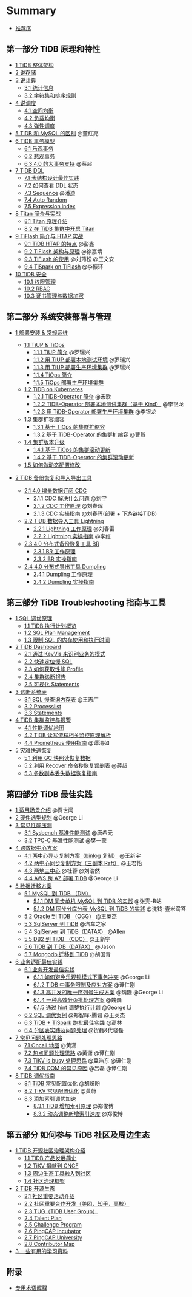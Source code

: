 # Summary

* [推荐序](PREFACE.md)

## 第一部分 TiDB 原理和特性

* [1 TiDB 整体架构](session1/chapter1/tidb-architecture.md)
* [2 说存储](session1/chapter2/tidb-storage.md)
* [3 说计算](session1/chapter3/tidb-computing.md)
    * [3.1 统计信息](session1/chapter3/tidb-statistics.md)
    * [3.2 字符集和排序规则](session1/chapter3/tidb-charset-collation.md)
* [4 说调度](session1/chapter4/tidb-scheduling.md)
    * [4.1 空间均衡](session1/chapter4/region-balance.md)
    * [4.2 负载均衡](session1/chapter4/load-balance.md)
    * [4.3 弹性调度](session1/chapter4/elastic-scheduling.md)
* [5 TiDB 和 MySQL 的区别](session1/chapter5/mysql-compatibility.md) @董红亮
        <!--
        与 MySQL 兼容性对比
        TiDB 与 MySQL 的语句兼容性说明
        -->
* [6 TiDB 事务模型](session1/chapter6/tidb-transaction-mode.md)
    * [6.1 乐观事务](session1/chapter6/optimistic-txn.md)
    * [6.2 悲观事务](session1/chapter6/pessimistic-txn.md)
    * [6.3 4.0 的大事务支持](session1/chapter6/big-txn-in-4.0.md) @薛超
* [7 TiDB DDL](session1/chapter7/tidb-ddl-intro.md)
    * [7.1 表结构设计最佳实践](session1/chapter7/tidb-schema-design.md)
    * [7.2 如何查看 DDL 状态](session1/chapter7/tidb-ddl-status.md)
    * [7.3 Sequence](session1/chapter7/sequence.md) @潘迪
    * [7.4 Auto Random](session1/chapter7/autorandom.md)
    * [7.5 Expression index](session1/chapter7/expression-index.md)
* [8 Titan 简介与实战](session1/chapter8/titan-intro.md)
    * [8.1 Titan 原理介绍](session1/chapter8/titan-internal.md)
    * [8.2 在 TiDB 集群中开启 Titan](session1/chapter8/titan-in-action.md)
* [9 TiFlash 简介与 HTAP 实战](session1/chapter9/tiflash-intro.md)
    * [9.1 TiDB HTAP 的特点](session1/chapter9/tidb-htap.md) @彭鑫
    * [9.2 TiFlash 架构与原理](session1/chapter9/tiflash-architecture.md) @徐嘉埥
    * [9.3 TiFlash 的使用](session1/chapter9/tiflash-in-action.md) @刘筠松 @王文安
    * [9.4 TiSpark on TiFlash](session1/chapter9/tispark-on-tiflash.md) @李振环
* [10 TiDB 安全](session1/chapter10/tidb-security.md)
    * [10.1 权限管理](session1/chapter10/privilege-management.md)
    * [10.2 RBAC](session1/chapter10/rbac.md)
    * [10.3 证书管理与数据加密](session1/chapter10/cert-management-data-encryption.md)

## 第二部分 系统安装部署与管理
* [1 部署安装 & 常规运维](session2/chapter1/deployment-management.md)
    * [1.1 TiUP & TiOps](session2/chapter1/tiup-tiops.md)
        * [1.1.1 TiUP 简介](session2/chapter1/tiup-intro.md) @罗瑞兴
        * [1.1.2 用 TiUP 部署本地测试环境](session2/chapter1/tiup-playground.md) @罗瑞兴
        * [1.1.3 用 TiUP 部署生产环境集群](session2/chapter1/tiup-deployment.md) @罗瑞兴
        * [1.1.4 TiOps 简介](session2/chapter1/tiops-intro.md)
        * [1.1.5 TiOps 部署生产环境集群](session2/chapter1/tiops-deployment.md)
    * [1.2 TiDB on Kubernetes](session2/chapter1/tidb-on-k8s.md)
        * [1.2.1 TiDB-Operator 简介](session2/chapter1/tidb-operator-intro.md) @宋歌
        * [1.2.2 TIDB-Operator 部署本地测试集群（基于 Kind）](session2/chapter1/tidb-oprator-local-deployment.md) @李银龙
        * [1.2.3 用 TiDB-Operator 部署生产环境集群](session2/chapter1/tidb-operator-deployment.md) @李银龙
    * [1.3 集群扩容缩容](session2/chapter1/tidb-scale.md)
        * [1.3.1 基于 TiOps 的集群扩缩容](session2/chapter1/tiops-scale.md)
        * [1.3.2 基于 TiDB-Operator 的集群扩缩容](session2/chapter1/tidb-operator-scale.md) @[曹贺](https://github.com/caohe)
    * [1.4 集群版本升级](session2/chapter1/tidb-upgrade.md)
        * [1.4.1 基于 TiOps 的集群滚动更新](session2/chapter1/tiops-rolling-upgrade.md)
        * [1.4.2 基于 TiDB-Operator 的集群滚动更新](session2/chapter1/tidb-operator-rolling-upgrade.md)
    * [1.5 如何做动态配置修改](session2/chapter1/online-changing-config.md)

* [2 TiDB 备份恢复和导入导出工具](session2/chapter2/tidb-backup-restore-tools.md)
    * [2.1 4.0 增量数据订阅 CDC](session2/chapter2/cdc-intro.md)
        * [2.1.1 CDC 解决什么问题](session2/chapter2/why-cdc.md) @刘宇
        * [2.1.2 CDC 工作原理](session2/chapter2/cdc-internal.md) @刘春晖
        * [2.1.3 CDC 实操指南](session2/chapter2/cdc-in-action.md) @刘春晖(部署 + 下游链接TiDB)
            <!--
            CDC 的部署
            下游连接 TiDB
            下游连接 Kafka
            订阅 Open CDC protocol 定制业务
            -->
    * [2.2 TiDB 数据导入工具 Lightning](session2/chapter2/lightning-intro.md) 
        * [2.2.1 Lightning 工作原理](session2/chapter2/lightning-internal.md) @刘春雷
        * [2.2.2 Lightning 实操指南](session2/chapter2/lightning-in-action.md) @李红
    * [2.3 4.0 分布式备份恢复工具 BR](session2/chapter2/br.md)
        * [2.3.1 BR 工作原理](session2/chapter2/br-internal.md)
        * [2.3.2 BR 实操指南](session2/chapter2/br-in-action.md)
            <!--
            使用 BR 进行备份
            使用 BR 进行恢复
            使用 BR 进行增量备份和恢复
            -->
    * [2.4 4.0 分布式导出工具 Dumpling](session2/chapter2/dumpling-intro.md)
        * [2.4.1 Dumpling 工作原理](session2/chapter2/dumpling-internal.md)
        * [2.4.2 Dumpling 实操指南](session2/chapter2/dumpling-in-action.md)
            <!--
            ;使用 Dumpling 导出数据
            -->

## 第三部分 TiDB Troubleshooting 指南与工具

* [1 SQL 调优原理](session3/chapter1/optimization-guide.md)
    * [1.1 TiDB 执行计划概览](session3/chapter1/sql-plan.md)
    * [1.2 SQL Plan Management](session3/chapter1/sql-plan-management.md)
    * [1.3 限制 SQL 的内存使用和执行时间](session3/chapter1/memory-quota-execution-time-limit.md)
* [2 TiDB Dashboard](session3/chapter2/tidb-dashboard-intro.md)
    * [2.1 通过 KeyVis 来识别业务的模式](session3/chapter2/key-vis.md)
    * [2.2 快速定位慢 SQL](session3/chapter2/located-slow-sql.md)
    * [2.3 如何获取性能 Profile](session3/chapter2/get-profile.md)
    * [2.4 集群诊断报告](session3/chapter2/diagnosis-report.md)
    * [2.5 可视化 Statements](session3/chapter2/statements-ui.md)
* [3 诊断系统表](session3/chapter3/sql-diagnosis.md)
    * [3.1 SQL 慢查询内存表](session3/chapter3/slow-query-table.md) @王志广
    * [3.2 Processlist](session3/chapter3/processlist.md)
    * [3.3 Statements](session3/chapter3/statements.md)
* [4 TiDB 集群监控与报警](session3/chapter4/tidb-monitor-alert.md)
    * [4.1 性能调优地图](session3/chapter4/performance-map.md)
    * [4.2 TiDB 读写流程相关监控原理解析](session3/chapter4/read-write-metrics.md)
    * [4.4 Prometheus 使用指南](session3/chapter4/prometheus-guide.md) @谭清如
* [5 灾难快速恢复](session3/chapter5/disaster-recovery.md)
    * [5.1 利用 GC 快照读恢复数据](session3/chapter5/recover-data-gc.md)
        <!--
        ;GC 机制简介
        -->
    * [5.2 利用 Recover 命令秒恢复误删表](session3/chapter5/recover-statements.md) @薛超
    * [5.3 多数副本丢失数据恢复指南](session3/chapter5/recover-quorum.md)

## 第四部分 TiDB 最佳实践

* [1 适用场景介绍](session4/chapter1/scenarios.md) @贾世闻
* [2 硬件选型规划](session4/chapter2/hardware-selection.md) @George Li
* [3 常见性能压测](session4/chapter3/common-benchmarks.md)
    * [3.1 Sysbench 基准性能测试](session4/chapter3/sysbench.md) @唐希元
    * [3.2 TPC-C 基准性能测试](session4/chapter3/tpc-c.md) @樊一蒙
* [4 跨数据中心方案](session4/chapter4/multi-data-center-solution.md)
    * [4.1 两中心异步复制方案（binlog 复制）](session4/chapter4/two-dc-binlog.md) @王新宇
    * [4.2 两中心同步复制方案（三副本 Raft）](session4/chapter4/two-dc-raft.md) @王君怡
    * [4.3 两地三中心](session4/chapter4/3-dc.md) @杜蓉 @刘浩然
    * [4.4 AWS 跨 AZ 部署 TiDB](session4/chapter4/cross-az-in-aws.md) @George Li
* [5 数据迁移方案](session4/chapter5/data-migration.md)
    * [5.1 MySQL 到 TiDB （DM）](session4/chapter5/from-mysql-to-tidb.md)
        * [5.1.1 DM 同步单机 MySQL 到 TiDB 的实践](session4/chapter5/from-single-mysql-to-tidb.md) @张雯-B站
        * [5.1.2 DM 同步分库分表 MySQL 到 TiDB 的实践](session4/chapter5/from-sharding-to-tidb.md) @沈钧-壹米滴答
    * [5.2 Oracle 到 TiDB （OGG）](session4/chapter5/from-oracle-to-tidb.md) @王英杰
    * [5.3 SqlServer 到 TiDB](session4/chapter5/from-sqlserver-to-tidb.md) @汽车之家
    * [5.4 SqlServer 到 TiDB（DATAX）](session4/chapter5/from-sqlserver-to-tidb-using-datax.md) @Allen
    * [5.5 DB2 到 TiDB （CDC）](session4/chapter5/from-db2-to-tidb.md) @王新宇
    * [5.6 TiDB 到 TiDB（DATAX）](session4/chapter5/from-tidb-to-tidb-using-datax.md) @Jason
    * [5.7 Mongodb 迁移到 TiDB](session4/chapter5/from-mongodb-to-tidb.md) @胡国青
* [6 业务适配最佳实践](session4/chapter6/workload-adaptation-best-practices.md)
    * [6.1 业务开发最佳实践](session4/chapter6/application-dev-best-practices.md)
        * [6.1.1 如何避免乐观锁模式下事务冲突](session4/chapter6/avoid-optimistic-lock-conflicts.md) @George Li
        * [6.1.2 TiDB 中事务限制及应对方案](session4/chapter6/transaction-statement-count-limit.md) @谭仁刚
        * [6.1.3 高并发的唯一序列号生成方案](session4/chapter6/serial-number.md) @魏巍  @George Li
        * [6.1.4 一种高效分页批处理方案](session4/chapter6/page-inaction.md) @魏巍
        * [6.1.5 通过 hint 调整执行计划](session4/chapter6/tidb-hint.md) @George Li
    * [6.2 SQL 调优案例](session4/chapter6/sql-optimization-cases.md) @郑智晖-腾讯 @王英杰
    * [6.3 TiDB + TiSpark 跑批最佳实践](session4/chapter6/batch-tasks-best-practices.md) @高林
    * [6.4 分区表实践及问题处理](session4/chapter6/partition-table-best-practices.md) @贺磊&代晓磊
* [7 常见问题处理思路](session4/chapter7/common-issues.md)
    * [7.1 Oncall 地图](session4/chapter7/oncall-map.md) @黄潇
    * [7.2 热点问题处理思路](session4/chapter7/hotspot-resolved.md) @黄潇 @谭仁刚
    * [7.3 TiKV is busy 处理思路](session4/chapter7/tikv-is-busy.md) @冀浩东 @谭仁刚
    * [7.4 TiDB OOM 的常见原因](session4/chapter7/tidb-oom.md) @吕磊 @谭仁刚
* [8 TiDB 调优指南](session4/chapter8/optimization-guide.md)
    * [8.1 TiDB 常见配置优化](session4/chapter8/tidb-common-config-optimize.md) @胡盼盼
    * [8.2 TiKV 常见配置优化](session4/chapter8/tikv-common-config-optimize.md) @黄蔚
    * [8.3 添加索引调优加速](session4/chapter8/add-index-optimization.md)
        * [8.3.1 TiDB 增加索引原理](session4/chapter8/add-index-internal.md) @郑俊博
        * [8.3.2 动态调整新增索引速度](session4/chapter8/speedup-add-index.md) @郑俊博

## 第五部分 如何参与 TiDB 社区及周边生态
* [1 TiDB 开源社区治理架构介绍](session5/chapter1/open-source-governance.md)
    * [1.1 TiDB 产品发展简史](session5/chapter1/a-brief-history-of-tidb.md)
    * [1.2 TiKV 捐献到 CNCF](session5/chapter1/tikv-joined-cncf.md)
    * [1.3 周边生态工具融入到社区](session5/chapter1/ecosystem-tools-community.md)
    * [1.4 社区治理框架](session5/chapter1/community-governance.md)
* [2 TiDB 开源生态](session5/chapter2/tidb-open-source-ecosystem.md)
    * [2.1 社区重要活动介绍](session5/chapter2/events.md)
    <!--
    Devcon
    TechDay
    Infra Meetup
    TUG Meetup
    Hackathon
    -->
    * [2.2 社区重要合作开发（美团，知乎，高校）](session5/chapter2/community-cooperations.md)
    * [2.3 TUG（TiDB User Group）](session5/chapter2/tidb-user-group.md)
    * [2.4 Talent Plan](session5/chapter2/talent-plan.md)
    * [2.5 Challenge Program](session5/chapter2/challenge-program.md)
    * [2.6 PingCAP Incubator](session5/chapter2/pingcap-incubator.md)
    * [2.7 PingCAP University](session5/chapter2/pingcap-university.md)
    * [2.8 Contributor Map](session5/chapter2/contribution-map.md)
* [3 一些有用的学习资料](session5/chapter3/references.md)

## 附录

* [专用术语解释](appendix/tidb-term.md)












        

            







        

